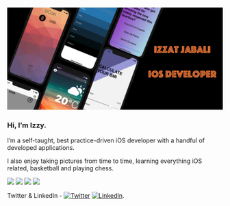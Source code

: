 ![Izzat Jabali](header.png)



### Hi, I’m Izzy. 

I’m a self-taught, best practice-driven iOS developer with a handful of developed applications. 

I also enjoy taking pictures from time to time, learning everything iOS related, basketball and playing chess. 



![](https://img.shields.io/badge/Language-Swift-yellow)
![](https://img.shields.io/badge/Language-Java-orange)
![](https://img.shields.io/badge/IDE-Xcode-blue)
![](https://img.shields.io/badge/IDE-Eclipse-blueviolet)

<!-- Actual text -->
Twitter & LinkedIn - [![Twitter][1.2]][1] [![LinkedIn][2.2]][2].


<!-- Icons -->

[1.2]: http://i.imgur.com/wWzX9uB.png (twitter icon without padding)
[2.2]: https://raw.githubusercontent.com/MartinHeinz/MartinHeinz/master/linkedin-3-16.png (LinkedIn icon without padding)

<!-- Links to your social media accounts -->

[1]: https://twitter.com/izzzyzz
[2]: https://www.linkedin.com/in/izzat-jabali/


